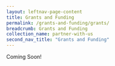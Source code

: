 ```yaml
---
layout: leftnav-page-content
title: Grants and Funding
permalink: /grants-and-funding/grants/
breadcrumb: Grants and Funding 
collection_name: partner-with-us
second_nav_title: "Grants and Funding"
---
```


Coming Soon!

